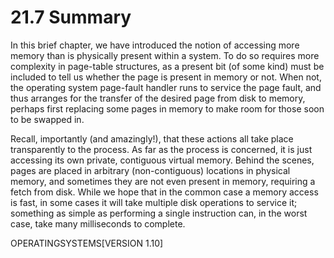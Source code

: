 # 21.7 Summary  

In this brief chapter, we have introduced the notion of accessing more memory than is physically present within a system. To do so requires more complexity in page-table structures, as a present bit (of some kind) must be included to tell us whether the page is present in memory or not. When not, the operating system page-fault handler runs to service the page fault, and thus arranges for the transfer of the desired page from disk to memory, perhaps first replacing some pages in memory to make room for those soon to be swapped in.  

Recall, importantly (and amazingly!), that these actions all take place transparently to the process. As far as the process is concerned, it is just accessing its own private, contiguous virtual memory. Behind the scenes, pages are placed in arbitrary (non-contiguous) locations in physical memory, and sometimes they are not even present in memory, requiring a fetch from disk. While we hope that in the common case a memory access is fast, in some cases it will take multiple disk operations to service it; something as simple as performing a single instruction can, in the worst case, take many milliseconds to complete.  

OPERATINGSYSTEMS[VERSION 1.10]  

